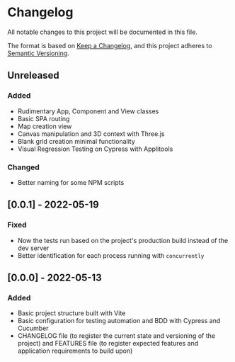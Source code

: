 # Changelog
All notable changes to this project will be documented in this file.

The format is based on [Keep a Changelog](https://keepachangelog.com/en/1.0.0/),
and this project adheres to [Semantic Versioning](https://semver.org/spec/v2.0.0.html).

## Unreleased
### Added
- Rudimentary App, Component and View classes
- Basic SPA routing
- Map creation view
- Canvas manipulation and 3D context with Three.js
- Blank grid creation minimal functionality
- Visual Regression Testing on Cypress with Applitools
### Changed
- Better naming for some NPM scripts

## [0.0.1] - 2022-05-19
### Fixed
- Now the tests run based on the project's production build instead of the dev server
- Better identification for each process running with `concurrently`

## [0.0.0] - 2022-05-13
### Added
- Basic project structure built with Vite
- Basic configuration for testing automation and BDD with Cypress and Cucumber
- CHANGELOG file (to register the current state and versioning of the project) and FEATURES file (to register expected features and application requirements to build upon)
